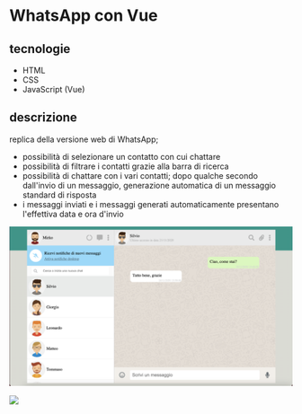 # WhatsApp con Vue
## tecnologie
* HTML
* CSS
* JavaScript (Vue)
## descrizione
replica della versione web di WhatsApp;
* possibilità di selezionare un contatto con cui chattare
* possibilità di filtrare i contatti grazie alla barra di ricerca
* possibilità di chattare con i vari contatti; dopo qualche secondo dall'invio di un messaggio, generazione automatica di un messaggio standard di risposta
* i messaggi inviati e i messaggi generati automaticamente presentano l'effettiva data e ora d'invio

![](foto1.jpg)

![](boolzapp.gif)
